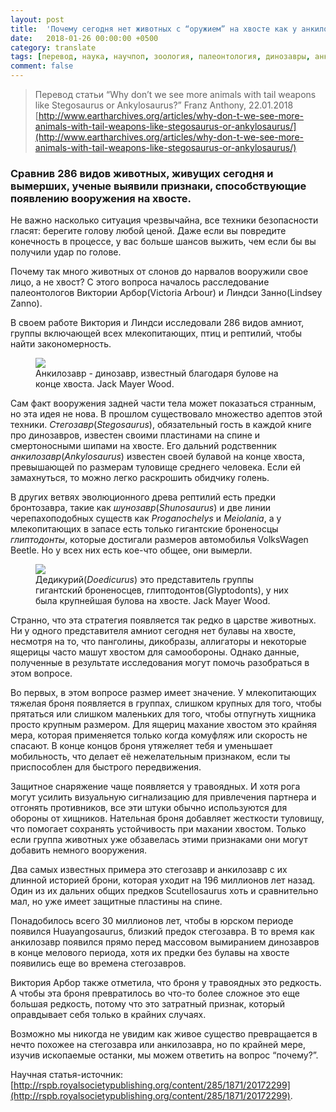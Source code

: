 ```yaml
---
layout: post
title:  'Почему сегодня нет животных с “оружием” на хвосте как у анкилозавра или стегозавра?'
date:   2018-01-26 00:00:00 +0500
category: translate
tags: [перевод, наука, научпоп, зоология, палеонтология, динозавры, анкилозавры, стегозавры, броненосцы, Scutellosaurus, Huayangosaurus, Proganochelys, Meiolania, Doedicurus, Shunosaurus, Franz Anthony]
comment: false
---
```

>Перевод статьи “Why don’t we see more animals with tail weapons like Stegosaurus or Ankylosaurus?”  Franz Anthony, 22.01.2018
>[http://www.eartharchives.org/articles/why-don-t-we-see-more-animals-with-tail-weapons-like-stegosaurus-or-ankylosaurus/](http://www.eartharchives.org/articles/why-don-t-we-see-more-animals-with-tail-weapons-like-stegosaurus-or-ankylosaurus/)

### Сравнив 286 видов животных, живущих сегодня и вымерших, ученые выявили признаки, способствующие появлению вооружения на хвосте.

Не важно насколько ситуация чрезвычайна, все техники безопасности гласят: берегите голову любой ценой. Даже если вы повредите конечность в процессе, у вас больше шансов выжить, чем если бы вы получили удар по голове.

Почему так много животных от слонов до нарвалов  вооружили свое лицо, а не хвост? С этого вопроса началось расследование палеонтологов Виктории Арбор(Victoria Arbour) и Линдси Занно(Lindsey Zanno). 

В своем работе Виктория и Линдси исследовали 286 видов амниот, группы включающей всех млекопитающих, птиц и рептилий, чтобы найти закономерность. 

<figure>
  <img src="{{site.baseurl}}/assets/img/why_no_animals_with_tail_weapons/1.png"/>
  <figcaption>Анкилозавр - динозавр, известный благодаря булове на конце хвоста. Jack Mayer Wood.</figcaption>
</figure>

Сам факт вооружения задней части тела может показаться странным, но эта идея не нова. В прошлом существовало множество адептов этой техники. _Стегозавр_(_Stegosaurus_), обязательный гость в каждой книге про динозавров, известен своими пластинами на спине и смертоносными шипами на хвосте. Его дальний родственник _анкилозавр_(_Ankylosaurus_) известен своей булавой на конце хвоста, превышающей по размерам туловище среднего человека. Если ей замахнуться, то можно легко раскрошить обидчику голень. 

В других ветвях эволюционного древа рептилий есть предки бронтозавра, такие как _шунозавр_(_Shunosaurus_) и две линии черепахоподобных существ как _Proganochelys_ и _Meiolania_, а у млекопитающих в запасе есть только гигантские броненосцы _глиптодонты_, которые достигали размеров автомобилья VolksWagen Beetle. Но у всех них есть кое-что общее, они вымерли.

<figure>
  <img src="{{site.baseurl}}/assets/img/why_no_animals_with_tail_weapons/2.png"/>
  <figcaption>Дедикурий(<i>Doedicurus</i>) это представитель группы гигантский броненосцев, глиптодонтов(Glyptodonts), у них была крупнейшая булова на хвосте. Jack Mayer Wood.</figcaption>
</figure>

Странно, что эта стратегия появляется так редко в царстве животных. Ни у одного представителя амниот сегодня нет булавы на хвосте, несмотря на то, что панголины, дикобразы, аллигаторы и некоторые ящерицы часто машут хвостом для самообороны. Однако данные, полученные в результате исследования могут помочь разобраться в этом вопросе.

Во первых, в этом вопросе размер имеет значение. У млекопитающих тяжелая броня появляется в группах, слишком крупных для того, чтобы прятаться или слишком маленьких для того, чтобы отпугнуть хищника просто крупным размером. Для ящериц махание хвостом это крайняя мера, которая применяется только когда комуфляж или скорость не спасают. В конце концов броня утяжеляет тебя и уменьшает мобильность, что делает её нежелательным признаком, если ты приспособлен для быстрого передвижения.

Защитное снаряжение чаще появляется у травоядных. И хотя рога могут усилить визуальную сигнализацию для привлечения партнера и отгонять противников, все эти штуки обычно используются для обороны от хищников. Нательная броня добавляет жесткости туловищу, что помогает сохранять устойчивость при махании хвостом. Только если группа животных уже обзавелась этими признаками они могут добавить немного вооружения.

Два самых известных примера это стегозавр и анкилозавр с их длинной историей брони, которая уходит на 196 миллионов лет назад. Один из их дальних общих предков Scutellosaurus хоть и сравнительно мал, но уже имеет защитные пластины на спине.

Понадобилось всего 30 миллионов лет, чтобы в юрском периоде появился Huayangosaurus, близкий предок стегозавра. В то время как анкилозавр появился прямо перед массовом вымиранием динозавров в конце мелового периода, хотя их предки без булавы на хвосте появились еще во времена стегозавров. 

Виктория Арбор также отметила, что броня у травоядных это редкость. А чтобы эта броня превратилось во что-то более сложное это еще большая редкость, потому что это затратный признак, который оправдывает себя только в крайних случаях.

Возможно мы никогда не увидим как живое существо превращается в нечто похожее на стегозавра или анкилозавра, но по крайней мере, изучив ископаемые останки, мы можем ответить на вопрос “почему?”.

Научная статья-источник: [http://rspb.royalsocietypublishing.org/content/285/1871/20172299](http://rspb.royalsocietypublishing.org/content/285/1871/20172299).
